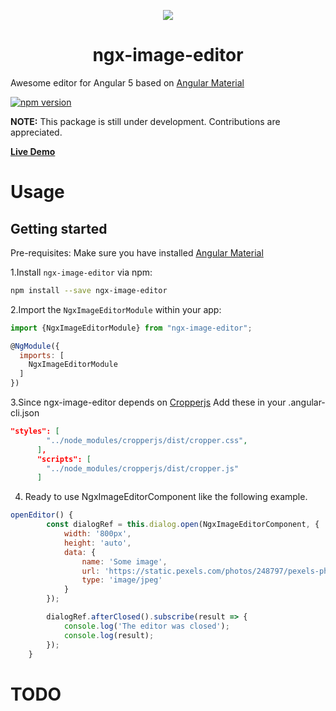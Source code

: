 



<p align="center">
  <img  style="text-align: center;" src="https://github.com/Centroida/ngx-image-editor/raw/master/assets/editor.png">
  <h1 align="center">ngx-image-editor</h1>
</p>


Awesome editor for Angular 5 based on [Angular Material](https://github.com/angular/material2)

[![npm version](https://badge.fury.io/js/ngx-image-editor.svg)](https://badge.fury.io/js/ngx-image-editor)

**NOTE:** This package is still under development. Contributions are appreciated. 

**[Live Demo](https://github.com/Centroida/ngx-image-editor/raw/master/assets/editor.png)**

# Usage

## Getting started

 Pre-requisites:
  Make sure you have installed [Angular Material](https://material.angular.io/guide/getting-started)

1.Install `ngx-image-editor` via npm:

```bash
npm install --save ngx-image-editor
```

2.Import the `NgxImageEditorModule` within your app:

```js
import {NgxImageEditorModule} from "ngx-image-editor";

@NgModule({
  imports: [ 
    NgxImageEditorModule
  ]
})
```

3.Since ngx-image-editor depends on [Cropperjs](https://github.com/fengyuanchen/cropperjs)
  Add these in your .angular-cli.json
  ```json
  "styles": [
          "../node_modules/cropperjs/dist/cropper.css",
        ],
        "scripts": [
          "../node_modules/cropperjs/dist/cropper.js"
        ]
  ```

4. Ready to use NgxImageEditorComponent like the following example.
```js
openEditor() {
        const dialogRef = this.dialog.open(NgxImageEditorComponent, {
            width: '800px',
            height: 'auto',
            data: {
                name: 'Some image',
                url: 'https://static.pexels.com/photos/248797/pexels-photo-248797.jpeg',
                type: 'image/jpeg'
            }
        });

        dialogRef.afterClosed().subscribe(result => {
            console.log('The editor was closed');
            console.log(result);
        });
    }
```

# TODO
 
